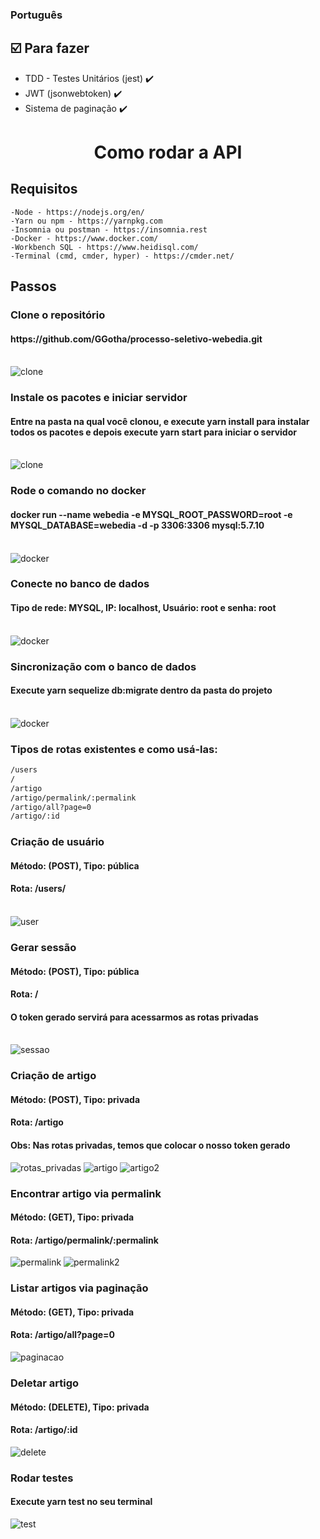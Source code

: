<h3 align="left">
    Português
</h3>

## :ballot_box_with_check: Para fazer

- TDD - Testes Unitários (jest) :heavy_check_mark:
- JWT (jsonwebtoken) :heavy_check_mark:
- Sistema de paginação :heavy_check_mark:

<h1 align="center">
    Como rodar a API
</h1>

## Requisitos

```
-Node - https://nodejs.org/en/
-Yarn ou npm - https://yarnpkg.com
-Insomnia ou postman - https://insomnia.rest
-Docker - https://www.docker.com/
-Workbench SQL - https://www.heidisql.com/
-Terminal (cmd, cmder, hyper) - https://cmder.net/
```

## Passos

<h3>Clone o repositório</h3>
<h4>https://github.com/GGotha/processo-seletivo-webedia.git</h4>
<br>
<img src="./src/assets/readme/clone.png" alt="clone">

<h3>Instale os pacotes e iniciar servidor</h3>
<h4>Entre na pasta na qual você clonou, e execute yarn install para instalar todos os pacotes e depois execute yarn
    start para iniciar o servidor</h4>
<br>
<img src="./src/assets/readme/install.png" alt="clone">

<h3>Rode o comando no docker</h3>
<h4>docker run --name webedia -e MYSQL_ROOT_PASSWORD=root -e
    MYSQL_DATABASE=webedia -d -p 3306:3306 mysql:5.7.10</h4>
<br>
<img src="./src/assets/readme/docker.png" alt="docker">

<h3>Conecte no banco de dados</h3>
<h4>Tipo de rede: MYSQL, IP: localhost, Usuário: root e senha: root</h4>
<br>
<img src="./src/assets/readme/db.png" alt="docker">

<h3>Sincronização com o banco de dados</h3>
<h4>Execute yarn sequelize db:migrate dentro da pasta do projeto</h4>
<br>
<img src="./src/assets/readme/migration.png" alt="docker">

<h3>Tipos de rotas existentes e como usá-las:</h3>

```bash
/users
/
/artigo
/artigo/permalink/:permalink
/artigo/all?page=0
/artigo/:id
```

<h3>Criação de usuário</h3>
<h4>Método: (POST), Tipo: pública</h4>
<h4>Rota: /users/</h4>
<br>
<img src="./src/assets/readme/user.png" alt="user">
<h3>Gerar sessão</h3>
<h4>Método: (POST), Tipo: pública</h4>
<h4>Rota: /</h4>
<h4>O token gerado servirá para acessarmos as rotas privadas</h4>
<br>
<img src="./src/assets/readme/sessao.png" alt="sessao">
<br>
<h3>Criação de artigo</h3>
<h4>Método: (POST), Tipo: privada</h4>
<h4>Rota: /artigo</h4>
<h4>Obs: Nas rotas privadas, temos que colocar o nosso token gerado</h4>
<img src="./src/assets/readme/rotas_privadas.png" alt="rotas_privadas">
<img src="./src/assets/readme/artigo.png" alt="artigo">
<img src="./src/assets/readme/artigo2.png" alt="artigo2">
<br>
<h3>Encontrar artigo via permalink</h3>
<h4>Método: (GET), Tipo: privada</h4>
<h4>Rota: /artigo/permalink/:permalink</h4>
<img src="./src/assets/readme/permalink.png" alt="permalink">
<img src="./src/assets/readme/permalink2.png" alt="permalink2">
<br>
<h3>Listar artigos via paginação</h3>
<h4>Método: (GET), Tipo: privada</h4>
<h4>Rota: /artigo/all?page=0</h4>
<img src="./src/assets/readme/paginacao.png" alt="paginacao">
<br>
<h3>Deletar artigo</h3>
<h4>Método: (DELETE), Tipo: privada</h4>
<h4>Rota: /artigo/:id</h4>
<img src="./src/assets/readme/delete.png" alt="delete">
<br>
<h3>Rodar testes</h3>
<h4>Execute yarn test no seu terminal</h4>
<img src="./src/assets/readme/test.png" alt="test">
<br>